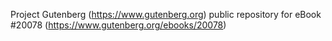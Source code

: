 Project Gutenberg (https://www.gutenberg.org) public repository for eBook #20078 (https://www.gutenberg.org/ebooks/20078)
